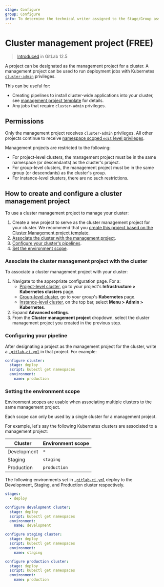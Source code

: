 ```yaml
---
stage: Configure
group: Configure
info: To determine the technical writer assigned to the Stage/Group associated with this page, see https://about.gitlab.com/handbook/engineering/ux/technical-writing/#assignments
---
```


# Cluster management project **(FREE)**

> [Introduced](https://gitlab.com/gitlab-org/gitlab/-/issues/32810) in GitLab 12.5

A project can be designated as the management project for a cluster.
A management project can be used to run deployment jobs with
Kubernetes
[`cluster-admin`](https://kubernetes.io/docs/reference/access-authn-authz/rbac/#user-facing-roles)
privileges.

This can be useful for:

- Creating pipelines to install cluster-wide applications into your cluster, see [management project template](management_project_template.md) for details.
- Any jobs that require `cluster-admin` privileges.

## Permissions

Only the management project receives `cluster-admin` privileges. All
other projects continue to receive [namespace scoped `edit` level privileges](../project/clusters/cluster_access.md#rbac-cluster-resources).

Management projects are restricted to the following:

- For project-level clusters, the management project must be in the same
  namespace (or descendants) as the cluster's project.
- For group-level clusters, the management project must be in the same
  group (or descendants) as the cluster's group.
- For instance-level clusters, there are no such restrictions.

## How to create and configure a cluster management project

To use a cluster management project to manage your cluster:

1. Create a new project to serve as the cluster management project
for your cluster. We recommend that you
[create this project based on the Cluster Management project template](management_project_template.md#create-a-new-project-based-on-the-cluster-management-template).
1. [Associate the cluster with the management project](#associate-the-cluster-management-project-with-the-cluster).
1. [Configure your cluster's pipelines](#configuring-your-pipeline).
1. [Set the environment scope](#setting-the-environment-scope).

### Associate the cluster management project with the cluster

To associate a cluster management project with your cluster:

1. Navigate to the appropriate configuration page. For a:
   - [Project-level cluster](../project/clusters/index.md), go to your project's
     **Infrastructure > Kubernetes clusters** page.
   - [Group-level cluster](../group/clusters/index.md), go to your group's **Kubernetes**
     page.
   - [Instance-level cluster](../instance/clusters/index.md), on the top bar, select **Menu > Admin > Kubernetes**.
1. Expand **Advanced settings**.
1. From the **Cluster management project** dropdown, select the cluster management project
you created in the previous step.

### Configuring your pipeline

After designating a project as the management project for the cluster,
write a [`.gitlab-ci.yml`](../../ci/yaml/index.md) in that project. For example:

```yaml
configure cluster:
  stage: deploy
  script: kubectl get namespaces
  environment:
    name: production
```

### Setting the environment scope

[Environment
scopes](../project/clusters/multiple_kubernetes_clusters.md#setting-the-environment-scope)
are usable when associating multiple clusters to the same management
project.

Each scope can only be used by a single cluster for a management project.

For example, let's say the following Kubernetes clusters are associated
to a management project:

| Cluster     | Environment scope |
| ----------- | ----------------- |
| Development | `*`               |
| Staging     | `staging`         |
| Production  | `production`      |

The following environments set in
[`.gitlab-ci.yml`](../../ci/yaml/index.md) deploy to the
Development, Staging, and Production cluster respectively.

```yaml
stages:
  - deploy

configure development cluster:
  stage: deploy
  script: kubectl get namespaces
  environment:
    name: development

configure staging cluster:
  stage: deploy
  script: kubectl get namespaces
  environment:
    name: staging

configure production cluster:
  stage: deploy
  script: kubectl get namespaces
  environment:
    name: production
```
